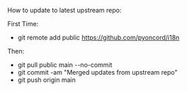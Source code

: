How to update to latest upstream repo:

First Time:
- git remote add public https://github.com/pyoncord/i18n

Then:
- git pull public main --no-commit
- git commit -am "Merged updates from upstream repo"
- git push origin main